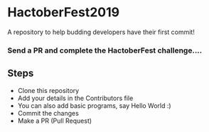 # HactoberFest2019

 A repository to help budding developers have their first commit!

### Send a PR and complete the HactoberFest challenge....


## Steps 
- Clone this repository
- Add your details in the Contributors file
- You can also add basic programs, say Hello World :)
- Commit the changes
- Make a PR (Pull Request)

